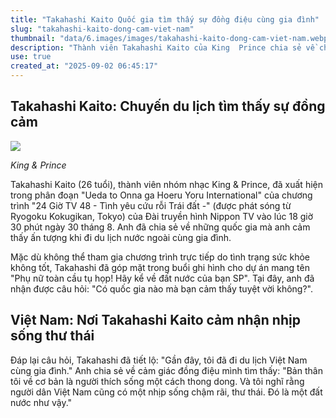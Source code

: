 ```yaml
---
title: "Takahashi Kaito Quốc gia tìm thấy sự đồng điệu cùng gia đình"
slug: "takahashi-kaito-dong-cam-viet-nam"
thumbnail: "data/6.images/images/takahashi-kaito-dong-cam-viet-nam.webp"
description: "Thành viên Takahashi Kaito của King  Prince chia sẻ về chuyến du lịch Việt Nam cùng gia đình và cảm nhận sự đồng điệu với nhịp sống chậm rãi, thong thả của người dân."
use: true
created_at: "2025-09-02 06:45:17"
---
```


## Takahashi Kaito: Chuyến du lịch tìm thấy sự đồng cảm

![](/images/20250901-00000076-spnannex-000-4-view.webp)

*King & Prince*

Takahashi Kaito (26 tuổi), thành viên nhóm nhạc King & Prince, đã xuất hiện trong phân đoạn "Ueda to Onna ga Hoeru Yoru International" của chương trình "24 Giờ TV 48 - Tình yêu cứu rỗi Trái đất -" (được phát sóng từ Ryogoku Kokugikan, Tokyo) của Đài truyền hình Nippon TV vào lúc 18 giờ 30 phút ngày 30 tháng 8. Anh đã chia sẻ về những quốc gia mà anh cảm thấy ấn tượng khi đi du lịch nước ngoài cùng gia đình.

Mặc dù không thể tham gia chương trình trực tiếp do tình trạng sức khỏe không tốt, Takahashi đã góp mặt trong buổi ghi hình cho dự án mang tên "Phụ nữ toàn cầu tụ họp! Hãy kể về đất nước của bạn SP". Tại đây, anh đã nhận được câu hỏi: "Có quốc gia nào mà bạn cảm thấy tuyệt vời không?".

## Việt Nam: Nơi Takahashi Kaito cảm nhận nhịp sống thư thái

Đáp lại câu hỏi, Takahashi đã tiết lộ: "Gần đây, tôi đã đi du lịch Việt Nam cùng gia đình." Anh chia sẻ về cảm giác đồng điệu mình tìm thấy: "Bản thân tôi về cơ bản là người thích sống một cách thong dong. Và tôi nghĩ rằng người dân Việt Nam cũng có một nhịp sống chậm rãi, thư thái. Đó là một đất nước như vậy."